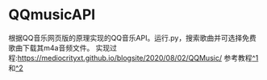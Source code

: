 # QQmusicAPI
根据QQ音乐网页版的原理实现的QQ音乐API。运行.py，搜索歌曲并可选择免费歌曲下载其m4a音频文件。
实现过程:https://mediocrityxt.github.io/blogsite/2020/08/02/QQMusic/
参考教程[^1](https://blog.csdn.net/Houdr243/article/details/107678692)和[^2](https://blog.csdn.net/weixin_44159306/article/details/106292092)
